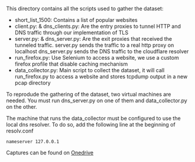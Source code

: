 This directory contains all the scripts used to gather the dataset:
- short_list_1500: Contains a list of popular websites
- client.py: & dns_clients.py: Are the entry proxies to tunnel HTTP and DNS traffic through our implementation of TLS
- server.py: & dns_server.py: Are the exit proxies that received the tunneled traffic. 
    server.py sends the traffic to a real http proxy on localhost
    dns_server.py sends the DNS traffic to the cloudflare resolver
- run_firefox.py: Use Selenium to access a website, we use a custom firefox profile that disable caching mechanism
- data_collector.py: Main script to collect the dataset, it will call run_firefox.py to access a website and stores tcpdump output in a new pcap directory

To reprodude the gathering of the dataset, two virtual machines are needed. You must run dns_server.py on one of them and data_collector.py on the other.

The machine that runs the data_collector must be configured to use the local dns resolver.
To do so, add the following line at the beginning of resolv.conf
```
nameserver 127.0.0.1
```
Captures can be found on [Onedrive](https://uclouvain-my.sharepoint.com/personal/arime_oasis_uclouvain_be/_layouts/15/onedrive.aspx?id=%2Fpersonal%2Farime%5Foasis%5Fuclouvain%5Fbe%2FDocuments%2Fdataset&originalPath=aHR0cHM6Ly91Y2xvdXZhaW4tbXkuc2hhcmVwb2ludC5jb20vOmY6L2cvcGVyc29uYWwvYXJpbWVfb2FzaXNfdWNsb3V2YWluX2JlL0VwLVJsNVU1WjFKS3RheFNVMXYzT3ZBQm9xQTk1SWtvVDJocnFIN1FULUVaOFE_cnRpbWU9a2VxV254b1IyRWc)
